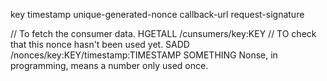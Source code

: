 key
timestamp
unique-generated-nonce
callback-url
request-signature


// To fetch the consumer data.
HGETALL /cunsumers/key:KEY
// TO check that this nonce hasn't been used yet.
SADD /nonces/key:KEY/timestamp:TIMESTAMP SOMETHING
Nonse, in programming, means a number only used once.

